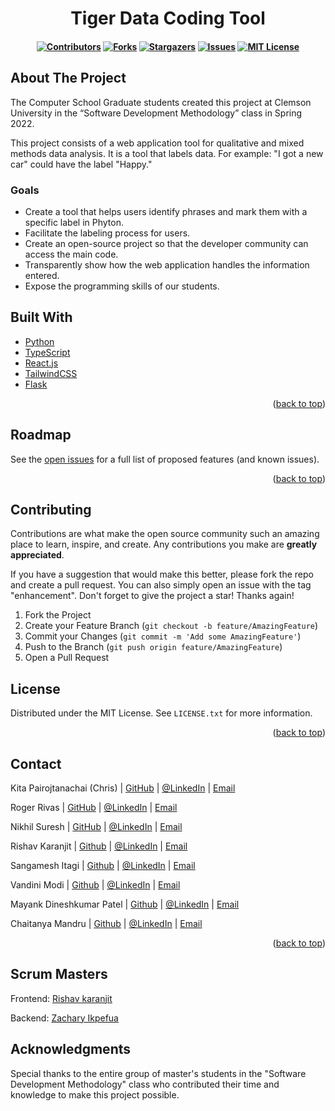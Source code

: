 <h1 align="center"> Tiger Data Coding Tool </h1>

<h4 align="center">

<!-- Project shields -->
[![Contributors][contributors-shield]][contributors-url]
[![Forks][forks-shield]][forks-url]
[![Stargazers][stars-shield]][stars-url]
[![Issues][issues-shield]][issues-url]
[![MIT License][license-shield]][license-url]

</h4>

<!-- ABOUT THE PROJECT -->
## About The Project
<!-- TODO:PUT PICTURE OF TOOL HERE -->
<!-- [![Product Name Screen Shot][product-screenshot]](https://example.com)-->
The Computer School Graduate students created this project at Clemson University in the “Software Development Methodology” class in Spring 2022. 

This project consists of a web application tool for qualitative and mixed methods data analysis. It is a tool that labels data. For example: "I got a new car" could have the label "Happy."

### Goals
* Create a tool that helps users identify phrases and mark them with a specific label in Phyton.
* Facilitate the labeling process for users.
* Create an open-source project so that the developer community can access the main code.
* Transparently show how the web application handles the information entered.
* Expose the programming skills of our students.

## Built With
* [Python](https://www.python.org/)
* [TypeScript](https://www.typescriptlang.org)
* [React.js](https://reactjs.org/)
* [TailwindCSS](https://tailwindcss.com)
* [Flask](https://flask.palletsprojects.com/en/2.0.x/)
<p align="right">(<a href="#top">back to top</a>)</p>

<!-- ROADMAP -->
## Roadmap

See the [open issues](https://github.com/paigerodeghero/TigerDataCoding/issues) for a full list of proposed features (and known issues).

<p align="right">(<a href="#top">back to top</a>)</p>

## Contributing
Contributions are what make the open source community such an amazing place to learn, inspire, and create. Any contributions you make are **greatly appreciated**.

If you have a suggestion that would make this better, please fork the repo and create a pull request. You can also simply open an issue with the tag "enhancement".
Don't forget to give the project a star! Thanks again!

1. Fork the Project
2. Create your Feature Branch (`git checkout -b feature/AmazingFeature`)
3. Commit your Changes (`git commit -m 'Add some AmazingFeature'`)
4. Push to the Branch (`git push origin feature/AmazingFeature`)
5. Open a Pull Request


## License
Distributed under the MIT License. See `LICENSE.txt` for more information.

<p align="right">(<a href="#top">back to top</a>)</p>

<!-- CONTACT -->
## Contact
Kita Pairojtanachai (Chris) | [GitHub](https://github.com/KitaPDev) | [@LinkedIn](https://www.linkedin.com/in/chris-kpc/) | [Email](mailto:kita.pairojtanachai@gmail.com)

Roger Rivas | [GitHub](https://github.com/rogersmithr) | [@LinkedIn](https://www.linkedin.com/in/rogersmithr/) | [Email](mailto:roger.rivas.guevara@gmail.com)

Nikhil Suresh | [GitHub](https://github.com/nik1097/) | [@LinkedIn](https://www.linkedin.com/in/nikhil-suresh97/) | [Email](mailto:nikhilsuresh097@gmail.com)

Rishav Karanjit | [Github](https://github.com/rishav-karanjit) | [@LinkedIn](https://www.linkedin.com/in/rishavkaranjit/) | [Email](mailto:karanjitrishav4@gmail.com)

Sangamesh Itagi | [Github](https://github.com/SangameshItagi) | [@LinkedIn](https://www.linkedin.com/in/sangamesh-itagi-57ab09135/) | [Email](mailto:itagi.sangamesh@gmail.com)

Vandini Modi | [Github](https://github.com/Vandinimodi1595) | [@LinkedIn](https://www.linkedin.com/in/vandini-modi-7a2860136/) | [Email](mailto:vandini.testing@gmail.com)

Mayank Dineshkumar Patel | [Github](https://github.com/mayankdp) | [@LinkedIn](https://www.linkedin.com/in/mpatel-9/) | [Email](mailto:mpatel9.com@gmail.com)

Chaitanya Mandru | [Github](https://github.com/bittu426) | [@LinkedIn](https://www.linkedin.com/in/chaitanyamandru) | [Email](mailto:cmandru@g.clemson.edu)

<p align="right">(<a href="#top">back to top</a>)</p>

## Scrum Masters
Frontend: [Rishav karanjit](https://github.com/rishav-karanjit) 

Backend: [Zachary Ikpefua](https://github.com/zikpefu)

<!-- ACKNOWLEDGMENTS -->
## Acknowledgments
Special thanks to the entire group of master's students in the "Software Development Methodology" class who contributed their time and knowledge to make this project possible.

<!-- MARKDOWN LINKS & IMAGES -->
<!-- https://www.markdownguide.org/basic-syntax/#reference-style-links -->
[contributors-shield]: https://img.shields.io/github/contributors/paigerodeghero/TigerDataCoding.svg?style=for-the-badge
[contributors-url]: https://github.com/paigerodeghero/TigerDataCoding/graphs/contributors
[forks-shield]: https://img.shields.io/github/forks/paigerodeghero/TigerDataCoding.svg?style=for-the-badge
[forks-url]: https://github.com/paigerodeghero/TigerDataCoding/network/members
[stars-shield]: https://img.shields.io/github/stars/paigerodeghero/TigerDataCoding.svg?style=for-the-badge
[stars-url]: https://github.com/paigerodeghero/TigerDataCoding/stargazers
[issues-shield]: https://img.shields.io/github/issues/paigerodeghero/TigerDataCoding.svg?style=for-the-badge
[issues-url]: https://github.com/paigerodeghero/TigerDataCoding/issues
[license-shield]: https://img.shields.io/github/license/paigerodeghero/TigerDataCoding.svg?style=for-the-badge
[license-url]: https://github.com/paigerodeghero/TigerDataCoding/blob/master/LICENSE.txt
[linkedin-shield]: https://img.shields.io/badge/-LinkedIn-black.svg?style=for-the-badge&logo=linkedin&colorB=555
[linkedin-url]: https://linkedin.com/in/linkedin_username
[product-screenshot]: images/screenshot.png
